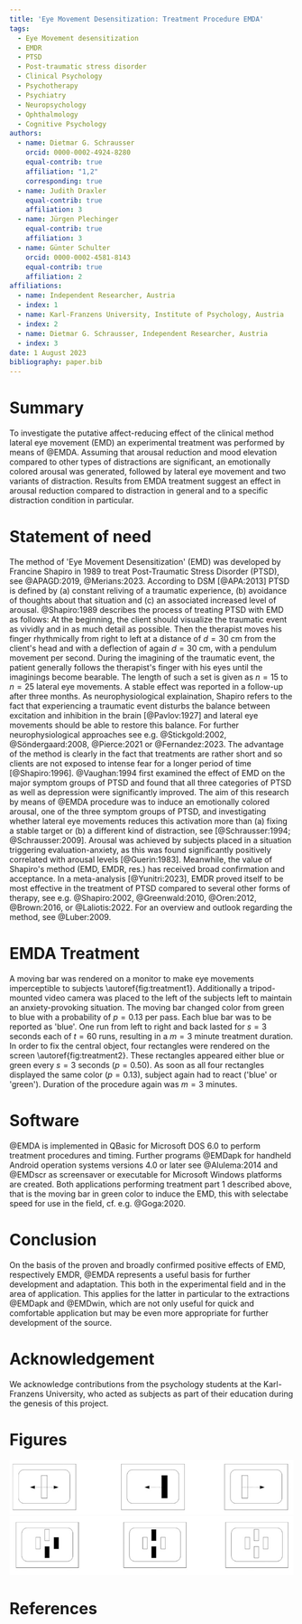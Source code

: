 ```yaml
---
title: 'Eye Movement Desensitization: Treatment Procedure EMDA'
tags:
  - Eye Movement desensitization
  - EMDR
  - PTSD
  - Post-traumatic stress disorder
  - Clinical Psychology
  - Psychotherapy
  - Psychiatry
  - Neuropsychology
  - Ophthalmology
  - Cognitive Psychology
authors:
  - name: Dietmar G. Schrausser
    orcid: 0000-0002-4924-8280
    equal-contrib: true
    affiliation: "1,2"
    corresponding: true
  - name: Judith Draxler
    equal-contrib: true
    affiliation: 3
  - name: Jürgen Plechinger
    equal-contrib: true
    affiliation: 3
  - name: Günter Schulter
    orcid: 0000-0002-4581-8143
    equal-contrib: true
    affiliation: 2
affiliations:
  - name: Independent Researcher, Austria
  - index: 1
  - name: Karl-Franzens University, Institute of Psychology, Austria
  - index: 2
  - name: Dietmar G. Schrausser, Independent Researcher, Austria
  - index: 3
date: 1 August 2023
bibliography: paper.bib
---
```

# Summary
To investigate the putative affect-reducing effect of the clinical method lateral eye movement (EMD) an experimental treatment was performed by means of @EMDA. Assuming that arousal reduction and mood elevation compared to other types of distractions are significant, an emotionally colored arousal was generated, followed by lateral eye movement and two variants of distraction. Results from EMDA treatment suggest an effect in arousal reduction compared to distraction in general and to a specific distraction condition in particular. 
# Statement of need
The method of 'Eye Movement Desensitization' (EMD) was developed by Francine Shapiro in 1989 to treat Post-Traumatic Stress Disorder (PTSD), see @APAGD:2019, @Merians:2023. According to DSM [@APA:2013] PTSD is defined by (a) constant reliving of a traumatic experience, (b) avoidance of thoughts about that situation and (c) an associated increased level of arousal.
@Shapiro:1989 describes the process of treating PTSD with EMD as follows: At the beginning, the client should visualize the traumatic event as vividly and in as much detail as possible. Then the therapist moves his finger rhythmically from right to left at a distance of $d=30$ cm from the client's head and with a deflection of again $d=30$ cm, with a pendulum movement per second. During the imagining of the traumatic event, the patient generally follows the therapist's finger with his eyes until the imaginings become bearable. The length of such a set is given as $n=15$ to $n=25$ lateral eye movements. A stable effect was reported in a follow-up after three months.
As neurophysiological explaination, Shapiro refers to the fact that experiencing a traumatic event disturbs the balance between excitation and inhibition in the brain [@Pavlov:1927] and lateral eye movements should be able to restore this balance. For further neurophysiological approaches see e.g. @Stickgold:2002,  @Söndergaard:2008, @Pierce:2021 or @Fernandez:2023.
The advantage of the method is clearly in the fact that treatments are rather short and so clients are not exposed to intense fear for a longer period of time [@Shapiro:1996]. @Vaughan:1994 first examined the effect of EMD on the major symptom groups of PTSD and found that all three categories of PTSD as well as depression were significantly improved.
The aim of this research by means of @EMDA procedure was to induce an emotionally colored arousal, one of the three symptom groups of PTSD, and investigating whether lateral eye movements reduces this activation more than (a) fixing a stable target or (b) a different kind of distraction, see [@Schrausser:1994; @Schrausser:2009]. Arousal was achieved by subjects placed in a situation triggering evaluation-anxiety, as this was found significantly positively correlated with arousal levels [@Guerin:1983]. 
Meanwhile, the value of Shapiro's method (EMD, EMDR, res.) has received broad confirmation and acceptance. In a meta-analysis [@Yunitri:2023], EMDR proved itself to be most effective in the treatment of PTSD compared to several other forms of therapy, see e.g. @Shapiro:2002, @Greenwald:2010, @Oren:2012, @Brown:2016, or @Laliotis:2022. For an overview and outlook regarding the method, see @Luber:2009.
# EMDA Treatment
A moving bar was rendered on a monitor to make eye movements imperceptible to subjects \autoref{fig:treatment1}. Additionally a tripod-mounted video camera was placed to the left of the subjects left to maintain an anxiety-provoking situation. The moving bar changed color from green to blue with a probability of $p=0.13$ per pass. Each blue bar was to be reported as 'blue'. One run from left to right and back lasted for $s=3$ seconds each of $t=60$ runs, resulting in a $m=3$ minute treatment duration.
In order to fix the central object, four rectangles were rendered on the screen \autoref{fig:treatment2}. These rectangles appeared either blue or green every $s=3$ seconds ($p=0.50%$). As soon as all four rectangles displayed the same color ($p=0.13$), subject again had to react ('blue' or 'green'). Duration of the procedure again was $m=3$ minutes. 
# Software
@EMDA is implemented in QBasic for Microsoft DOS 6.0 to perform treatment procedures and timing. Further programs @EMDapk for handheld Android operation systems versions 4.0 or later see @Alulema:2014 and @EMDscr as screensaver or executable for Microsoft Windows platforms are created. Both applications performing treatment part 1 described above, that is the moving bar in green color to induce the EMD, this with selectabe speed for use in the field,  cf. e.g. @Goga:2020.
# Conclusion
On the basis of the proven and broadly confirmed positive effects of EMD, respectively EMDR,  @EMDA represents a useful basis for further development and adaptation. This both in the experimental field and in the area of ​​application. This applies for the latter in particular to the extractions @EMDapk and @EMDwin, which are not only useful for quick and comfortable application but may be even more appropriate for further development of the source.
# Acknowledgement
We acknowledge contributions from the psychology students at the Karl-Franzens University, who acted as subjects as part of their education during the genesis of this project.
# Figures
![figure.\label{fig:treatment1}](figure1.jpg)
![figure.\label{fig:treatment2}](figure2.jpg)
# References
